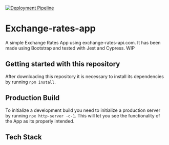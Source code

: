 [![Deployment Pipeline](https://github.com/Horacaz/exchange-rates-app/actions/workflows/pipeline.yml/badge.svg?branch=test-ts)](https://github.com/Horacaz/exchange-rates-app/actions/workflows/pipeline.yml)

# Exchange-rates-app
 
A simple Exchange Rates App using exchange-rates-api.com. It has been made using Bootstrap and tested with Jest and Cypress. WIP

## Getting started with this repository

After downloading this repository it is necessary to install its dependencies by running ```npm install```.

## Production Build

To initialize a development build you need to initialize a production server by running ```npx http-server -c-1```. This will let you see the functionality of the App as its properly intended.

## Tech Stack
